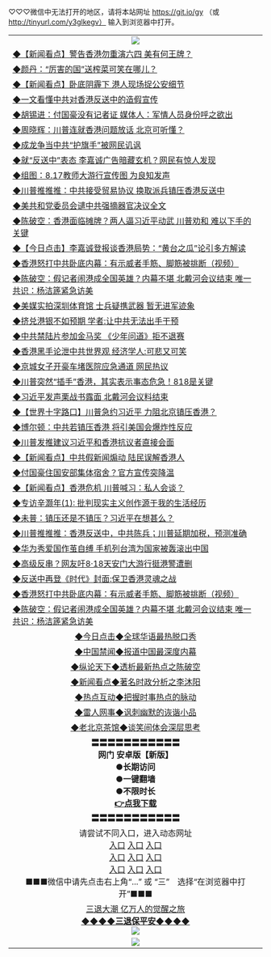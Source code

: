 
♡♡♡微信中无法打开的地区，请将本站网址 https://git.io/gy （或 http://tinyurl.com/y3glkegv） 输入到浏览器中打开。 

<table>
   <tr>
    <td align=center><img src="https://github.com/gyhhx/image-upload/blob/master/20190701.jpg" /></td>
  </tr>
   <tr>
<td align=left>
<a href="https://z7e5m3p3.stackpathcdn.com/oo.aspx?name=c1063921&key=iulvfagzrxnrcwra&from=gy">◆【新闻看点】警告香港勿重演六四 美有何王牌？</a><br/></td>
  </tr>
  <tr>
<td align=left>
<a href="https://z7e5m3p3.stackpathcdn.com/oo.aspx?name=c1063923&key=iulvfagzrxnrcwra&from=gy">◆颜丹：“厉害的国”送榨菜可笑在哪儿？</a><br/></td>
 </tr>
  <tr>
<td align=left>
<a href="https://z7e5m3p3.stackpathcdn.com/oo.aspx?name=c1063935&key=iulvfagzrxnrcwra&from=gy">◆【新闻看点】卧底阴霾下 港人现场捉公安细节</a><br/></td>
 </tr>
   <tr>
<td align=left>
<a href="https://z7e5m3p3.stackpathcdn.com/oo.aspx?name=c1063663&key=iulvfagzrxnrcwra&from=gy">◆一文看懂中共对香港反送中的造假宣传</a><br/></td>
   </tr> 
  <tr>
<td align=left>
<a href="https://z7e5m3p3.stackpathcdn.com/oo.aspx?name=c1063904&key=iulvfagzrxnrcwra&from=gy">◆胡锡进：付国豪没有记者证 媒体人：军情人员身份呼之欲出</a><br/></td>
  </tr> 
 <tr>
<td align=left>
<a href="https://z7e5m3p3.stackpathcdn.com/oo.aspx?name=c1063939&key=iulvfagzrxnrcwra&from=gy">◆周晓辉：川普连就香港问题放话 北京可听懂？</a><br/>
</td>
   </tr>
 <tr>
<td align=left>
<a href="https://z7e5m3p3.stackpathcdn.com/oo.aspx?name=c1063749&key=iulvfagzrxnrcwra&from=gy">◆成龙争当中共“护旗手”被网民讥讽</a><br/></td>
  </tr>
  <tr>
<td align=left>
<a href="https://z7e5m3p3.stackpathcdn.com/oo.aspx?name=http://www.soundofhope.org/gb/2019/08/16/n3112229.html&key=iulvfagzrxnrcwra&from=gy">◆就“反送中”表态 李嘉诚广告暗藏玄机？网民有惊人发现</a><br/></td>
 </tr>
   <tr>
<td align=left>
<a href="https://z7e5m3p3.stackpathcdn.com/oo.aspx?name=c1063922&key=iulvfagzrxnrcwra&from=gy">◆组图：8.17教师大游行宣传图 为良知发声</a><br/>
</td>
   </tr>
 <tr>
<td align=left>
<a href="https://z7e5m3p3.stackpathcdn.com/oo.aspx?name=http://www.soundofhope.org/gb/2019/08/16/n3111629.html&key=iulvfagzrxnrcwra&from=gy">◆川普推推推：中共接受贸易协议 换取派兵镇压香港反送中</a><br/></td>
  </tr>
  <tr>
<td align=left>
<a href="https://z7e5m3p3.stackpathcdn.com/oo.aspx?name=c1063819&key=iulvfagzrxnrcwra&from=gy">◆美共和党委员会谴中共强摘器官决议全文</a><br/></td>
 </tr>
  <tr>
<td align=left>
<a href="https://z7e5m3p3.stackpathcdn.com/oo.aspx?name=c1063821&key=iulvfagzrxnrcwra&from=gy">◆陈破空：香港面临摊牌？两人逼习近平动武 川普劝和 难以下手的关键</a><br/></td>
 </tr>
   <tr>
<td align=left>
<a href="https://z7e5m3p3.stackpathcdn.com/oo.aspx?name=http://www.ntdtv.com/gb/2019/08/16/a102645660.html&key=iulvfagzrxnrcwra&from=gy">◆【今日点击】李嘉诚登报谈香港局势：“黄台之瓜”论引多方解读</a><br/></td>
   </tr> 
  <tr>
<td align=left>
<a href="https://z7e5m3p3.stackpathcdn.com/oo.aspx?name=c1063330&key=iulvfagzrxnrcwra&from=gy">◆香港怒打中共卧底内幕：有示威者手筋、脚筋被挑断（视频）</a><br/></td>
  </tr> 
 <tr>
<td align=left>
<a href="https://z7e5m3p3.stackpathcdn.com/oo.aspx?name=c1063456&key=iulvfagzrxnrcwra&from=gy">◆陈破空：假记者闹港成全国英雄？内幕不堪 北戴河会议结束 唯一共识：杨洁篪紧急访美</a><br/>
</td>
   </tr>
 <tr>
<td align=left>
<a href="https://z7e5m3p3.stackpathcdn.com/oo.aspx?name=c1063827&key=iulvfagzrxnrcwra&from=gy">◆美媒实拍深圳体育馆 士兵疑携武器 暂无进军迹象</a><br/>
</td>
   </tr>
 <tr>
<td align=left>
<a href="https://z7e5m3p3.stackpathcdn.com/oo.aspx?name=c1063820&key=iulvfagzrxnrcwra&from=gy">◆挤兑港银不如预期 学者:让中共无法出手干预</a><br/></td>
  </tr>
  <tr>
<td align=left>
<a href="https://z7e5m3p3.stackpathcdn.com/oo.aspx?name=c1063937&key=iulvfagzrxnrcwra&from=gy">◆中共禁陆片参加金马奖 《少年问道》拒不退赛</a><br/></td>
 </tr>
   <tr>
<td align=left>
<a href="https://z7e5m3p3.stackpathcdn.com/oo.aspx?name=c1063925&key=iulvfagzrxnrcwra&from=gy">◆香港黑手论泄中共世界观 经济学人:可悲又可笑</a><br/>
</td>
   </tr>
 <tr>
<td align=left>
<a href="https://z7e5m3p3.stackpathcdn.com/oo.aspx?name=c1063936&key=iulvfagzrxnrcwra&from=gy">◆京城女子开豪车堵医院应急通道 网民热议</a><br/>
</td>
</tr> 
<tr>
<td align=left>
<a href="https://z7e5m3p3.stackpathcdn.com/oo.aspx?name=c816857_592_1&key=iulvfagzrxnrcwra&from=gy">◆川普突然“插手”香港，其实表示事态危急！818是关键</a><br/>
</td>       
</tr> 

   <tr>
<td align=left>
<a href="https://z7e5m3p3.stackpathcdn.com/oo.aspx?name=c1063498&key=iulvfagzrxnrcwra&from=gy">◆习近平发声栗战书露面 北戴河会议料结束</a><br/></td>
  </tr>
  <tr>
<td align=left>
<a href="https://z7e5m3p3.stackpathcdn.com/oo.aspx?name=c1063559&key=iulvfagzrxnrcwra&from=gy">◆【世界十字路口】川普急约习近平 力阻北京镇压香港？</a><br/></td>
 </tr>
  <tr>
<td align=left>
<a href="https://z7e5m3p3.stackpathcdn.com/oo.aspx?name=c1063545&key=iulvfagzrxnrcwra&from=gy">◆博尔顿：中共若镇压香港 将引美国会爆炸性反应</a><br/></td>
 </tr>
   <tr>
<td align=left>
<a href="https://z7e5m3p3.stackpathcdn.com/oo.aspx?name=c1063476&key=iulvfagzrxnrcwra&from=gy">◆川普发推建议习近平和香港抗议者直接会面</a><br/></td>
   </tr> 
  <tr>
<td align=left>
<a href="https://z7e5m3p3.stackpathcdn.com/oo.aspx?name=c1063514&key=iulvfagzrxnrcwra&from=gy">◆【新闻看点】中共假新闻煽动 陆民误解香港人</a><br/></td>
  </tr> 
 <tr>
<td align=left>
<a href="https://z7e5m3p3.stackpathcdn.com/oo.aspx?name=c1063530&key=iulvfagzrxnrcwra&from=gy">◆付国豪住国安部集体宿舍？官方宣传突降温</a><br/>
</td>
   </tr>
 <tr>
<td align=left>
<a href="https://z7e5m3p3.stackpathcdn.com/oo.aspx?name=c1063581&key=iulvfagzrxnrcwra&from=gy">◆【新闻看点】香港危机 川普喊习：私人会谈？</a><br/></td>
  </tr>
  <tr>
<td align=left>
<a href="https://z7e5m3p3.stackpathcdn.com/oo.aspx?name=c1063500&key=iulvfagzrxnrcwra&from=gy">◆专访辛灏年(1): 批判现实主义创作源于我的生活经历</a><br/></td>
 </tr>
   <tr>
<td align=left>
<a href="https://z7e5m3p3.stackpathcdn.com/oo.aspx?name=c1063300&key=iulvfagzrxnrcwra&from=gy">◆未普：镇压还是不镇压？习近平在想甚么？</a><br/>
</td>
   </tr>
 <tr>
<td align=left>
<a href="https://z7e5m3p3.stackpathcdn.com/oo.aspx?name=http://www.soundofhope.org/gb/2019/08/14/n3107129.html&key=iulvfagzrxnrcwra&from=gy">◆川普推推推：香港反送中，中共陈兵；川普延期加税，预测准确</a><br/></td>
  </tr>
  <tr>
<td align=left>
<a href="https://z7e5m3p3.stackpathcdn.com/oo.aspx?name=http://www.ntdtv.com/gb/2019/08/15/a102645004.html&key=iulvfagzrxnrcwra&from=gy">◆华为秀爱国作茧自缚 手机列台湾为国家被轰滚出中国</a><br/></td>
 </tr>
  <tr>
<td align=left>
<a href="https://z7e5m3p3.stackpathcdn.com/oo.aspx?name=c1063533&key=iulvfagzrxnrcwra&from=gy">◆高级反串？网友吁8·18天安门大游行挺港警遭删</a><br/></td>
 </tr>
   <tr>
<td align=left>
<a href="https://z7e5m3p3.stackpathcdn.com/oo.aspx?name=c1063534&key=iulvfagzrxnrcwra&from=gy">◆反送中再登《时代》封面:保卫香港灵魂之战</a><br/></td>
   </tr> 
  <tr>
<td align=left>
<a href="https://z7e5m3p3.stackpathcdn.com/oo.aspx?name=c1063330&key=iulvfagzrxnrcwra&from=gy">◆香港怒打中共卧底内幕：有示威者手筋、脚筋被挑断（视频）</a><br/></td>
  </tr> 
 <tr>
<td align=left>
<a href="https://z7e5m3p3.stackpathcdn.com/oo.aspx?name=c1063456&key=iulvfagzrxnrcwra&from=gy">◆陈破空：假记者闹港成全国英雄？内幕不堪 北戴河会议结束 唯一共识：杨洁篪紧急访美</a><br/>
</td>
   </tr>
   <tr>
   <td align=center> 
<a href="https://xvery.li/oo.aspx?name=c816850&key=lvvdiyawanfwimxk&from=gy&tag=9877">◆今日点击◆全球华语最热脱口秀</a><br/>
    </td>
  </tr>
  <tr>
  <td align=center>
<a href="https://xvery.li/oo.aspx?name=c816860&key=lvvdiyawanfwimxk&from=gy&tag=99733110">◆中国禁闻◆报道中国最深度内幕</a><br/>
   </tr>
  <tr>
     <td align=center>
<a href="https://xvery.li/oo.aspx?name=c816855&key=lvvdiyawanfwimxk&from=gy&tag=997110">◆纵论天下◆透析最新热点之陈破空</a><br/>
   </tr>
   <tr>
      <td align=center>
<a href="https://xvery.li/oo.aspx?name=c838308&key=lvvdiyawanfwimxk&from=gy&tag=9973110">◆新闻看点◆著名时政分析之李沐阳</a><br/>
   </tr>
   <tr>
     <td align=center>
<a href="https://xvery.li/oo.aspx?name=c816852&key=lvvdiyawanfwimxk&from=gy&tag=9733110">◆热点互动◆把握时事热点的脉动</a><br/>
   </tr>
   <tr>
      <td align=center>
<a href="https://xvery.li/oo.aspx?name=c816694&key=lvvdiyawanfwimxk&from=gy&tag=93310">◆雷人网事◆讽刺幽默的诙谐小品</a><br/>
   </tr>
   <tr>
    <td align=center>
<a href="https://xvery.li/oo.aspx?name=c816650&key=lvvdiyawanfwimxk&from=gy&tag=9973110">◆老北京茶馆◆谈笑间体会深层思考</a><br/>
   </tr>
  <tr>
    <td align=center>
 <b>〓〓〓〓〓〓〓〓〓〓〓<br/>网门 安卓版【新版】<br/> ●长期访问<br/> ●一键翻墙<br/>  ●不限时长<br/> 
 <a href="https://share.weiyun.com/5kBPo9g">👉<b>点我下载</a><br/>〓〓〓〓〓〓〓〓〓〓〓<br/>
    </td>
    </tr>
   <tr>
    <td align=center>请尝试不同入口，进入动态网址<br/>
      <a href="https://s3.us-east-2.amazonaws.com/ogateo/show.htm">入口</a>
      <a href="https://s3.ca-central-1.amazonaws.com/ogatec/show.htm">入口</a>
      <a href="https://s3.ap-southeast-2.amazonaws.com/ogatey/show.htm">入口</a><br/>
      <a href="https://s3.ap-northeast-2.amazonaws.com/ogates/show.htm">入口</a>
      <a href="https://s3.eu-central-1.amazonaws.com/ogatef/show.htm">入口</a>
      <a href="https://s3.ap-south-1.amazonaws.com/ogatem/show.htm">入口</a><br/>
      <a href="https://s3-us-west-1.amazonaws.com/ogaten/show.htm">入口</a>
      <a href="https://s3.eu-west-2.amazonaws.com/ogatel/show.htm">入口</a>
      <a href="https://s3.ap-northeast-1.amazonaws.com/ogatet/show.htm">入口</a><br/>
      ■■■微信中请先点击右上角“...” 或 “三”　选择“在浏览器中打开”■■■<b><br/>
    </td>
  </tr>
  <tr>  
  <td align=center>
  <a href="http://ctbtfdoocixoa.global.ssl.fastly.net/oo.aspx?name=c894205&key=ofejcfaxcltk&from=gy&tag=9973110">三退大潮 亿万人的觉醒之旅</a><br/>
      <a href="http://ctbtfdoocixoa.global.ssl.fastly.net/oo.aspx?name=ogQuit.aspx&key=ofejcfaxcltk&from=gy"><b>◆◆◆◆三退保平安◆◆◆◆<br/></a>
      <img src="https://github.com/gyhhx/image-upload/blob/master/3t.jpg" /><br/>
      </td>
  </tr>
   <tr>
    <td align=center><img src="https://raw.githubusercontent.com/oGate2/Up/master/oGate_640.jpg"/></td>
  </tr>
</table>

